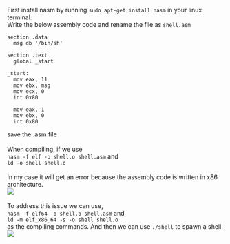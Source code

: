 First install nasm by running `sudo apt-get install nasm` in your linux terminal.<br>
Write the below assembly code and rename the file as `shell.asm` <br>

    section .data
      msg db '/bin/sh'
      
    section .text
      global _start
      
    _start:
      mov eax, 11
      mov ebx, msg
      mov ecx, 0
      int 0x80
      
      mov eax, 1
      mov ebx, 0
      int 0x80
      
save the .asm file<br><br>
When compiling, if we use <br>
`nasm -f elf -o shell.o shell.asm`  and <br>
`ld -o shell shell.o` <br><br>
In my case it will get an error because the assembly code is written in x86 architecture.<br>
![](https://user-images.githubusercontent.com/37071700/76168122-82744980-6192-11ea-8cee-21a50debc49d.PNG) <br><br>
To address this issue we can use, <br>`nasm -f elf64 -o shell.o shell.asm` and <br>`ld -m elf_x86_64 -s -o shell shell.o`<br> as the compiling commands. And then we can use `./shell` to spawn a shell.<br>
![](https://user-images.githubusercontent.com/37071700/76168126-8738fd80-6192-11ea-94bf-7c15a2d9da58.PNG)<br><br>

